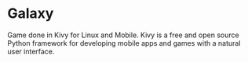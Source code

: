 # Galaxy

Game done in Kivy for Linux and Mobile. Kivy is a free and open source Python framework for developing mobile apps and games with a natural user interface.
